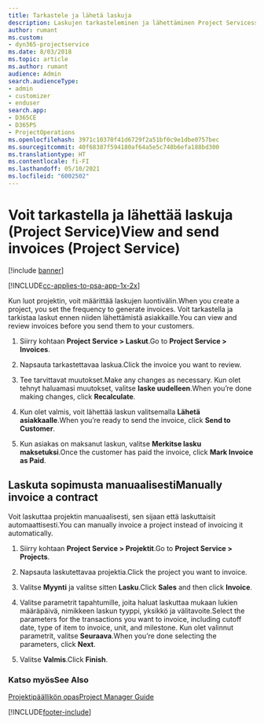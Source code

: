 ```yaml
---
title: Tarkastele ja lähetä laskuja
description: Laskujen tarkasteleminen ja lähettäminen Project Servicessä
author: rumant
ms.custom:
- dyn365-projectservice
ms.date: 8/03/2018
ms.topic: article
ms.author: rumant
audience: Admin
search.audienceType:
- admin
- customizer
- enduser
search.app:
- D365CE
- D365PS
- ProjectOperations
ms.openlocfilehash: 3971c10370f41d6729f2a51bf0c9e1dbe0757bec
ms.sourcegitcommit: 40f68387f594180af64a5e5c748b6efa188bd300
ms.translationtype: HT
ms.contentlocale: fi-FI
ms.lasthandoff: 05/10/2021
ms.locfileid: "6002502"
---
```

# <a name="view-and-send-invoices-project-service"></a><span data-ttu-id="10e9d-103">Voit tarkastella ja lähettää laskuja (Project Service)</span><span class="sxs-lookup"><span data-stu-id="10e9d-103">View and send invoices (Project Service)</span></span>

[!include [banner](../includes/psa-now-project-operations.md)]

[!INCLUDE[cc-applies-to-psa-app-1x-2x](../includes/cc-applies-to-psa-app-1x-2x.md)]

<span data-ttu-id="10e9d-104">Kun luot projektin, voit määrittää laskujen luontivälin.</span><span class="sxs-lookup"><span data-stu-id="10e9d-104">When you create a project, you set the frequency to generate invoices.</span></span> <span data-ttu-id="10e9d-105">Voit tarkastella ja tarkistaa laskut ennen niiden lähettämistä asiakkaille.</span><span class="sxs-lookup"><span data-stu-id="10e9d-105">You can view and review invoices before you send them to your customers.</span></span>  
  
1.  <span data-ttu-id="10e9d-106">Siirry kohtaan **Project Service > Laskut**.</span><span class="sxs-lookup"><span data-stu-id="10e9d-106">Go to **Project Service > Invoices**.</span></span>  
  
2.  <span data-ttu-id="10e9d-107">Napsauta tarkastettavaa laskua.</span><span class="sxs-lookup"><span data-stu-id="10e9d-107">Click the invoice you want to review.</span></span>  
  
3.  <span data-ttu-id="10e9d-108">Tee tarvittavat muutokset.</span><span class="sxs-lookup"><span data-stu-id="10e9d-108">Make any changes as necessary.</span></span> <span data-ttu-id="10e9d-109">Kun olet tehnyt haluamasi muutokset, valitse **laske uudelleen**.</span><span class="sxs-lookup"><span data-stu-id="10e9d-109">When you’re done making changes, click **Recalculate**.</span></span>  
  
4.  <span data-ttu-id="10e9d-110">Kun olet valmis, voit lähettää laskun valitsemalla **Lähetä asiakkaalle**.</span><span class="sxs-lookup"><span data-stu-id="10e9d-110">When you’re ready to send the invoice, click **Send to Customer**.</span></span>  
  
5.  <span data-ttu-id="10e9d-111">Kun asiakas on maksanut laskun, valitse **Merkitse lasku maksetuksi**.</span><span class="sxs-lookup"><span data-stu-id="10e9d-111">Once the customer has paid the invoice, click **Mark Invoice as Paid**.</span></span>  
  
## <a name="manually-invoice-a-contract"></a><span data-ttu-id="10e9d-112">Laskuta sopimusta manuaalisesti</span><span class="sxs-lookup"><span data-stu-id="10e9d-112">Manually invoice a contract</span></span>  
 <span data-ttu-id="10e9d-113">Voit laskuttaa projektin manuaalisesti, sen sijaan että laskuttaisit automaattisesti.</span><span class="sxs-lookup"><span data-stu-id="10e9d-113">You can manually invoice a project instead of invoicing it automatically.</span></span>  
  
1.  <span data-ttu-id="10e9d-114">Siirry kohtaan **Project Service > Projektit**.</span><span class="sxs-lookup"><span data-stu-id="10e9d-114">Go to **Project Service > Projects**.</span></span>  
  
2.  <span data-ttu-id="10e9d-115">Napsauta laskutettavaa projektia.</span><span class="sxs-lookup"><span data-stu-id="10e9d-115">Click the project you want to invoice.</span></span>  
  
3.  <span data-ttu-id="10e9d-116">Valitse **Myynti** ja valitse sitten **Lasku**.</span><span class="sxs-lookup"><span data-stu-id="10e9d-116">Click **Sales** and then click **Invoice**.</span></span>  
  
4.  <span data-ttu-id="10e9d-117">Valitse parametrit tapahtumille, joita haluat laskuttaa mukaan lukien määräpäivä, nimikkeen laskun tyyppi, yksikkö ja välitavoite.</span><span class="sxs-lookup"><span data-stu-id="10e9d-117">Select the parameters for the transactions you want to invoice, including cutoff date, type of item to invoice, unit, and milestone.</span></span> <span data-ttu-id="10e9d-118">Kun olet valinnut parametrit, valitse **Seuraava**.</span><span class="sxs-lookup"><span data-stu-id="10e9d-118">When you’re done selecting the parameters, click **Next**.</span></span>  
  
5.  <span data-ttu-id="10e9d-119">Valitse **Valmis**.</span><span class="sxs-lookup"><span data-stu-id="10e9d-119">Click **Finish**.</span></span>  
  
### <a name="see-also"></a><span data-ttu-id="10e9d-120">Katso myös</span><span class="sxs-lookup"><span data-stu-id="10e9d-120">See Also</span></span>  
 [<span data-ttu-id="10e9d-121">Projektipäällikön opas</span><span class="sxs-lookup"><span data-stu-id="10e9d-121">Project Manager Guide</span></span>](../psa/project-manager-guide.md)


[!INCLUDE[footer-include](../includes/footer-banner.md)]